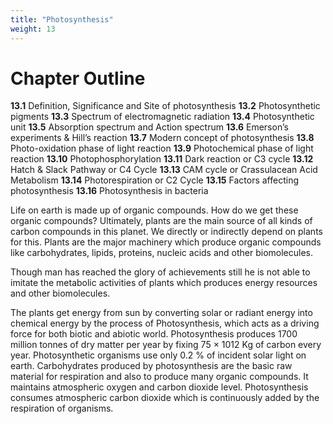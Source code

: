 ```yaml
---
title: "Photosynthesis"
weight: 13
---
```


# Chapter Outline

**13.1** Definition, Significance and Site of photosynthesis
**13.2** Photosynthetic pigments
**13.3** Spectrum of electromagnetic radiation
**13.4** Photosynthetic unit
**13.5** Absorption spectrum and Action spectrum
**13.6** Emerson’s experiments & Hill’s reaction
**13.7** Modern concept of photosynthesis
**13.8** Photo-oxidation phase of light reaction
**13.9** Photochemical phase of light reaction
**13.10** Photophosphorylation
**13.11** Dark reaction or C3 cycle
**13.12** Hatch & Slack Pathway or C4 Cycle
**13.13** CAM cycle or Crassulacean Acid Metabolism
**13.14** Photorespiration or C2 Cycle
**13.15** Factors affecting photosynthesis
**13.16** Photosynthesis in bacteria

Life on earth is made up of organic compounds. How do we get these organic compounds? Ultimately, plants are the main source of all kinds of carbon compounds in this planet. We directly or indirectly depend on plants for this. Plants are the major machinery which produce organic compounds like carbohydrates, lipids, proteins, nucleic acids and other biomolecules.

Though man has reached the glory of achievements still he is not able to imitate the metabolic activities of plants which produces energy resources and other biomolecules.

The plants get energy from sun by converting solar or radiant energy into chemical energy by the process of Photosynthesis, which acts as a driving force for both biotic and abiotic world. Photosynthesis produces 1700 million tonnes of dry matter per year by fixing 75 × 1012 Kg of carbon every year. Photosynthetic organisms use only 0.2 % of incident solar light on earth. Carbohydrates produced by photosynthesis are the basic raw material for respiration and also to produce many organic compounds. It maintains atmospheric oxygen and carbon dioxide level. Photosynthesis consumes atmospheric carbon dioxide which is continuously added by the respiration of organisms. 